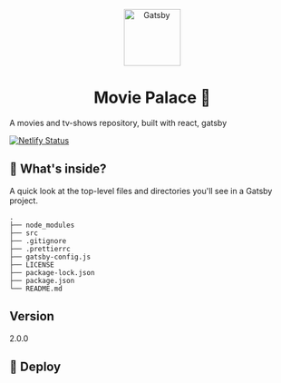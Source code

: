 <p align="center">
  <a href="https://movie-palace.netlify.app/">
    <img alt="Gatsby" src="https://raw.githubusercontent.com/james-muriithi/react-movie-palace/master/src/images/icon.png" width="100" />
  </a>
</p>
<h1 align="center">
  Movie Palace 💫
</h1>

A movies and tv-shows repository, built with react, gatsby

[![Netlify Status](https://api.netlify.com/api/v1/badges/3e29e100-ed04-42c4-9fd3-344a244ad395/deploy-status)](https://app.netlify.com/sites/movie-palace/deploys)

## 🧐 What's inside?

A quick look at the top-level files and directories you'll see in a Gatsby project.

    .
    ├── node_modules
    ├── src
    ├── .gitignore
    ├── .prettierrc
    ├── gatsby-config.js
    ├── LICENSE
    ├── package-lock.json
    ├── package.json
    └── README.md

## Version 
2.0.0

## 💫 Deploy
